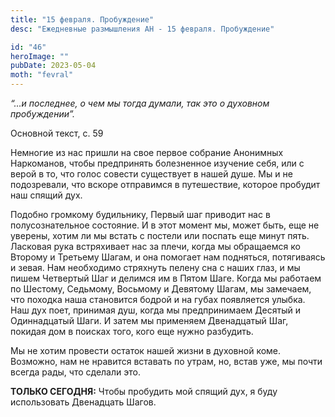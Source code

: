 ```yaml
---
title: "15 февраля. Пробуждение"
desc: "Ежедневные размышления АН - 15 февраля. Пробуждение"

id: "46"
heroImage: ""
pubDate: 2023-05-04
moth: "fevral"
---
```


_“…и последнее, о чем мы тогда думали, так это о духовном пробуждении”._

Основной текст, с. 59

Немногие из нас пришли на свое первое собрание Анонимных Наркоманов, чтобы
предпринять болезненное изучение себя, или с верой в то, что голос совести
существует в нашей душе. Мы и не подозревали, что вскоре отправимся в
путешествие, которое пробудит наш спящий дух.

Подобно громкому будильнику, Первый шаг приводит нас в полусознательное
состояние. И в этот момент мы, может быть, еще не уверены, хотим ли мы встать
с постели или поспать еще минут пять. Ласковая рука встряхивает нас за плечи,
когда мы обращаемся ко Второму и Третьему Шагам, и она помогает нам подняться,
потягиваясь и зевая. Нам необходимо стряхнуть пелену сна с наших глаз, и мы
пишем Четвертый Шаг и делимся им в Пятом Шаге. Когда мы работаем по Шестому,
Седьмому, Восьмому и Девятому Шагам, мы замечаем, что походка наша становится
бодрой и на губах появляется улыбка. Наш дух поет, принимая душ, когда мы
предпринимаем Десятый и Одиннадцатый Шаги. И затем мы применяем Двенадцатый
Шаг, покидая дом в поисках того, кого еще нужно разбудить.

Мы не хотим провести остаток нашей жизни в духовной коме. Возможно, нам не
нравится вставать по утрам, но, встав уже, мы почти всегда рады, что сделали
это.

**ТОЛЬКО СЕГОДНЯ:** Чтобы пробудить мой спящий дух, я буду использовать
Двенадцать Шагов.
